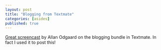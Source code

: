 ```yaml
---
layout: post
title: "Blogging from Textmate"
categories: [asides]
published: true
---
```


[Great screencast](http://macromates.com/blog/archives/2006/06/19/blogging-from-textmate/) by Allan Odgaard on the blogging bundle in Textmate.  In fact I used it to post this!
